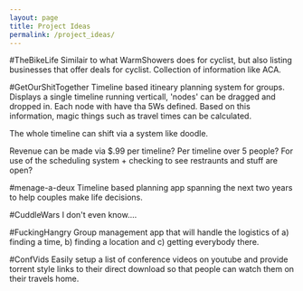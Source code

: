 ```yaml
---
layout: page
title: Project Ideas
permalink: /project_ideas/
---
```


#TheBikeLife
Similair to what WarmShowers does for cyclist, but also listing businesses that offer deals for cyclist. Collection of information like ACA.

#GetOurShitTogether
Timeline based itineary planning system for groups. 
Displays a single timeline running verticall, 'nodes' can be dragged and dropped in. Each node with have tha 5Ws defined. Based on this information, magic things such as travel times can be calculated.

The whole timeline can shift via a system like doodle. 

Revenue can be made via $.99 per timeline? Per timeline over 5 people? For use of the scheduling system + checking to see restraunts and stuff are open?

#menage-a-deux
Timeline based planning app spanning the next two years to help couples make life decisions.

#CuddleWars
I don't even know....

#FuckingHangry
Group management app that will handle the logistics of a) finding a time, b) finding a location and c) getting everybody there. 

#ConfVids
Easily setup a list of conference videos on youtube and provide torrent style links to their direct download so that people can watch them on their travels home. 
